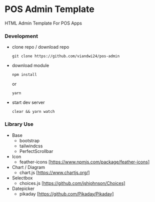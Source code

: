 # POS Admin Template
HTML Admin Template For POS Apps

### Development
* clone repo / download repo
  ```
  git clone https://github.com/viandwi24/pos-admin
  ```
* download module
  ```
  npm install
  ```
  or
  ```
  yarn
  ```
* start dev server
  ```
  clear && yarn watch
  ```

### Library Use
* Base
  - bootstrap
  - tailwindcss
  - PerfectScrollbar
* Icon
  - feather-icons
    [https://www.npmjs.com/package/feather-icons]
* Chart / Diagram
  - chart.js
    [https://www.chartjs.org/]
* Selectbox
  - choices.js
    [https://github.com/jshjohnson/Choices]
* Datepicker
  - pikaday
    [https://github.com/Pikaday/Pikaday]
